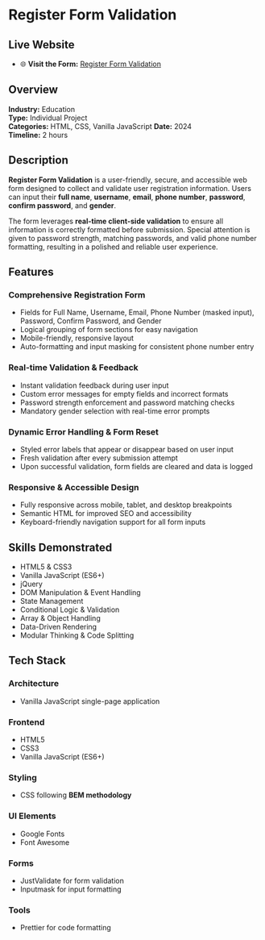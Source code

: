 # Register Form Validation



## Live Website

- 🌐 **Visit the Form:** [Register Form Validation](https://marynashavlak.github.io/registration-form-validation/)  

## Overview

**Industry:** Education  
**Type:** Individual Project  
**Categories:** HTML, CSS, Vanilla JavaScript
**Date:** 2024  
**Timeline:** 2 hours  

## Description

**Register Form Validation** is a user-friendly, secure, and accessible web form designed to collect and validate user registration information. Users can input their **full name**, **username**, **email**, **phone number**, **password**, **confirm password**, and **gender**.

The form leverages **real-time client-side validation** to ensure all information is correctly formatted before submission. Special attention is given to password strength, matching passwords, and valid phone number formatting, resulting in a polished and reliable user experience.

## Features

### Comprehensive Registration Form

- Fields for Full Name, Username, Email, Phone Number (masked input), Password, Confirm Password, and Gender  
- Logical grouping of form sections for easy navigation  
- Mobile-friendly, responsive layout  
- Auto-formatting and input masking for consistent phone number entry  

### Real-time Validation & Feedback

- Instant validation feedback during user input  
- Custom error messages for empty fields and incorrect formats  
- Password strength enforcement and password matching checks  
- Mandatory gender selection with real-time error prompts  

### Dynamic Error Handling & Form Reset

- Styled error labels that appear or disappear based on user input  
- Fresh validation after every submission attempt  
- Upon successful validation, form fields are cleared and data is logged  

### Responsive & Accessible Design

- Fully responsive across mobile, tablet, and desktop breakpoints  
- Semantic HTML for improved SEO and accessibility  
- Keyboard-friendly navigation support for all form inputs  

## Skills Demonstrated

- HTML5 & CSS3  
- Vanilla JavaScript (ES6+)  
- jQuery  
- DOM Manipulation & Event Handling  
- State Management  
- Conditional Logic & Validation  
- Array & Object Handling  
- Data-Driven Rendering  
- Modular Thinking & Code Splitting  

## Tech Stack

### Architecture

- Vanilla JavaScript single-page application  

### Frontend

- HTML5  
- CSS3  
- Vanilla JavaScript (ES6+)  

### Styling

- CSS following **BEM methodology**  

### UI Elements

- Google Fonts  
- Font Awesome  

### Forms

- JustValidate for form validation  
- Inputmask for input formatting  

### Tools

- Prettier for code formatting  




